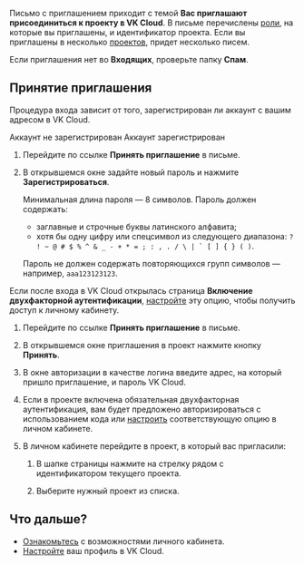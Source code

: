 Письмо с приглашением приходит с темой **Вас приглашают присоединиться к проекту в VK Cloud**. В письме перечислены [роли](../../concepts/rolesandpermissions#roli), на которые вы приглашены, и идентификатор проекта. Если вы приглашены в несколько [проектов](../../concepts/projects), придет несколько писем.

Если приглашения нет во **Входящих**, проверьте папку **Спам**.

## Принятие приглашения

Процедура входа зависит от того, зарегистрирован ли аккаунт с вашим адресом в VK Cloud.

<tabs>
<tablist>
<tab>Аккаунт не зарегистрирован</tab>
<tab>Аккаунт зарегистрирован</tab>
</tablist>
<tabpanel>

1. Перейдите по ссылке **Принять приглашение** в письме.

1. В открывшемся окне задайте новый пароль и нажмите **Зарегистрироваться**.

    Минимальная длина пароля — 8 символов. Пароль должен содержать:

    - заглавные и строчные буквы латинского алфавита;
    - хотя бы одну цифру или спецсимвол из следующего диапазона: ``? ! ~ @ # $ % ^ & _ - + * = ; : , . / \ | ` [ ] { } ( )``.

    Пароль не должен содержать повторяющихся групп символов — например, ``aaa123123123``.

<info>

Если после входа в VK Cloud открылась страница **Включение двухфакторной аутентификации**, [настройте](../../account/security/2faon) эту опцию, чтобы получить доступ к личному кабинету.

</info>

</tabpanel>
<tabpanel>

1. Перейдите по ссылке **Принять приглашение** в письме.

1. В открывшемся окне приглашения в проект нажмите кнопку **Принять**.

1. В окне авторизации в качестве логина введите адрес, на который пришло приглашение, и пароль VK Cloud.

1. Если в проекте включена обязательная двухфакторная аутентификация, вам будет предложено авторизироваться с использованием кода или [настроить](../../account/security/2faon) соответствующую опцию в личном кабинете.

1. В личном кабинете перейдите в проект, в который вас пригласили:

    1. В шапке страницы нажмите на стрелку рядом с идентификатором текущего проекта.

    2. Выберите нужный проект из списка.

</tabpanel>
</tabs>

## Что дальше?

- [Ознакомьтесь](/ru/base/account) с возможностями личного кабинета.
- [Настройте](/ru/base/account/instructions/account-manage/editinfo) ваш профиль в VK Cloud.
